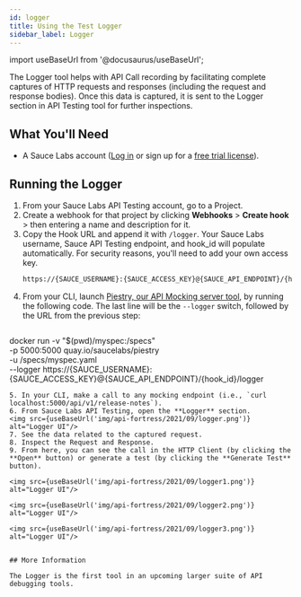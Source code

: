 ```yaml
---
id: logger
title: Using the Test Logger
sidebar_label: Logger
---
```


import useBaseUrl from '@docusaurus/useBaseUrl';

The Logger tool helps with API Call recording by facilitating complete captures of HTTP requests and responses (including the request and response bodies). Once this data is captured, it is sent to the Logger section in API Testing tool for further inspections.

## What You'll Need
* A Sauce Labs account ([Log in](https://accounts.saucelabs.com/am/XUI/#login/) or sign up for a [free trial license](https://saucelabs.com/sign-up)).


## Running the Logger
1. From your Sauce Labs API Testing account, go to a Project.
2. Create a webhook for that project by clicking **Webhooks** > **Create hook** > then entering a name and description for it.
3. Copy the Hook URL and append it with `/logger`. Your Sauce Labs username, Sauce API Testing endpoint, and hook_id will populate automatically. For security reasons, you'll need to add your own access key.
   ```bash
   https://{SAUCE_USERNAME}:{SAUCE_ACCESS_KEY}@{SAUCE_API_ENDPOINT}/{hook_id}/logger
   ```
4. From your CLI, launch [Piestry, our API Mocking server tool](/api-testing/mocking), by running the following code. The last line will be the `--logger` switch, followed by the URL from the previous step:
   ```bash
  docker run -v "$(pwd)/myspec:/specs" \
  -p 5000:5000 quay.io/saucelabs/piestry \
  -u /specs/myspec.yaml \
  --logger https://{SAUCE_USERNAME}:{SAUCE_ACCESS_KEY}@{SAUCE_API_ENDPOINT}/{hook_id}/logger
  ```
5. In your CLI, make a call to any mocking endpoint (i.e., `curl localhost:5000/api/v1/release-notes`).
6. From Sauce Labs API Testing, open the **Logger** section.
  <img src={useBaseUrl('img/api-fortress/2021/09/logger.png')} alt="Logger UI"/>
7. See the data related to the captured request.
8. Inspect the Request and Response.
9. From here, you can see the call in the HTTP Client (by clicking the **Open** button) or generate a test (by clicking the **Generate Test** button).

<img src={useBaseUrl('img/api-fortress/2021/09/logger1.png')} alt="Logger UI"/>

<img src={useBaseUrl('img/api-fortress/2021/09/logger2.png')} alt="Logger UI"/>

<img src={useBaseUrl('img/api-fortress/2021/09/logger3.png')} alt="Logger UI"/>


## More Information

The Logger is the first tool in an upcoming larger suite of API debugging tools.
